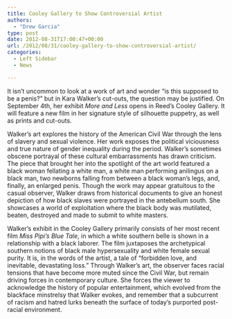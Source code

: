 ```yaml
---
title: Cooley Gallery to Show Controversial Artist
authors: 
  - "Drew Garcia"
type: post
date: 2012-08-31T17:00:47+00:00
url: /2012/08/31/cooley-gallery-to-show-controversial-artist/
categories:
  - Left Sidebar
  - News

---
```

It isn’t uncommon to look at a work of art and wonder “is this supposed to be a penis?” but in Kara Walker’s cut-outs, the question may be justified. On September 4th, her exhibit _More and Less_ opens in Reed’s Cooley Gallery. It will feature a new film in her signature style of silhouette puppetry, as well as prints and cut-outs.

Walker’s art explores the history of the American Civil War through the lens of slavery and sexual violence. Her work exposes the political viciousness and true nature of gender inequality during the period. Walker’s sometimes obscene portrayal of these cultural embarrassments has drawn criticism. The piece that brought her into the spotlight of the art world featured a black woman fellating a white man, a white man performing anilingus on a black man, two newborns falling from between a black woman’s legs, and, finally, an enlarged penis. Though the work may appear gratuitous to the casual observer, Walker draws from historical documents to give an honest depiction of how black slaves were portrayed in the antebellum south. She showcases a world of exploitation where the black body was mutilated, beaten, destroyed and made to submit to white masters.

Walker’s exhibit in the Cooley Gallery primarily consists of her most recent film _Miss Pipi’s Blue Tale_, in which a white southern belle is shown in a relationship with a black laborer. The film juxtaposes the archetypical southern notions of black male hypersexuality and white female sexual purity. It is, in the words of the artist, a tale of “forbidden love, and inevitable, devastating loss.&#8221; Through Walker’s art, the observer faces racial tensions that have become more muted since the Civil War, but remain driving forces in contemporary culture. She forces the viewer to acknowledge the history of popular entertainment, which evolved from the blackface minstrelsy that Walker evokes, and remember that a subcurrent of racism and hatred lurks beneath the surface of today’s purported post-racial environment.